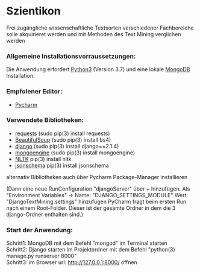 # Szientikon
Frei zugängliche wissenschaftliche Textsorten verschiedener Fachbereiche solle akquirieret werden und mit Methoden des Text Mining verglichen werden

### Allgemeine Installationsvorraussetzungen:

Die Anwendung erfordert [Python3](https://www.python.org/downloads/) (Version 3.7) und eine lokale [MongoDB](https://docs.mongodb.com/manual/administration/install-community/) Installation.

### Empfolener Editor:
* [Pycharm](https://www.jetbrains.com/pycharm/)

### Verwendete Bibliotheken:

* [requests](http://docs.python-requests.org/en/master/) (sudo pip(3) install requests)
* [BeautifulSoup](https://beautiful-soup-4.readthedocs.io/en/latest/) (sudo pip(3) install bs4)
* [django](https://www.djangoproject.com) (sudo pip(3) install django==2.1.4) 
* [mongoengine](http://docs.mongoengine.org) (sudo pip(3) install mongoengine)
* [NLTK](https://www.nltk.org/install.html) pip(3) install nltk
* [jsonschema](https://pypi.org/project/jsonschema/) pip(3) install jsonschema

alternativ Bibliotheken auch über Pycharm Package-Manager installieren


(Dann eine neue RunConfiguration "djangoServer" über + hinzufügen. Als "Environment Variables" ->
Name: "DJANGO_SETTINGS_MODULE" 
Wert: "DjangoTextMining.settings"
hinzufügen
PyCharm fragt beim ersten Run nach einem Root-Folder. Dieser ist der gesamte Ordner in dem die 3 django-Ordner enthalten sind.)

### Start der Anwendung: 
Schritt1: MongoDB mit dem Befehl "mongod" im Terminal starten \
Schritt2: Django starten im Projektordner mit dem Befehl "python(3) manage.py runserver 8000" \
Schritt3: im Browser url: http://127.0.0.1:8000/ öffnen
